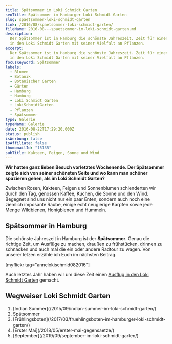 ```yaml
---
title: Spätsommer im Loki Schmidt Garten
seoTitle: Spätsommer im Hamburger Loki Schmidt Garten
slug: spaetsommer-loki-schmidt-garten
link: /2016/08/spaetsommer-loki-schmidt-garten/
fileName: 2016-08---spaetsommer-im-loki-schmidt-garten.md
description:
  Der Spätsommer ist in Hamburg die schönste Jahreszeit. Zeit für einen Ausflug
  in den Loki Schmidt Garten mit seiner Vielfalt an Pflanzen.
excerpt:
  Der Spätsommer ist in Hamburg die schönste Jahreszeit. Zeit für einen Ausflug
  in den Loki Schmidt Garten mit seiner Vielfalt an Pflanzen.
focusKeyword: Spätsommer
labels:
  - Blumen
  - Botanik
  - Botanischer Garten
  - Gärten
  - Hamburg
  - Hamburg
  - Loki Schmidt Garten
  - LokiSchmidtGarten
  - Pflanzen
  - Spätsommer
type: Galerie
typeName: Galerie
date: 2016-08-22T17:29:20.000Z
status: publish
isWerbung: false
isAffiliate: false
thumbnailId: "15135"
subTitle: Kakteen, Feigen, Sonne und Wind
---
```


<strong>Wir hatten ganz lieben Besuch vorletztes Wochenende. Der Spätsommer
zeigte sich von seiner schönsten Seite und wo kann man schöner spazieren gehen,
als im Loki Schmidt Garten?</strong>

Zwischen Rosen, Kakteen, Feigen und Sonnenblumen schlenderten wir durch den Tag,
genossen Kaffee, Kuchen, die Sonne und den Wind. Begegnet sind uns nicht nur ein
paar Enten, sondern auch noch eine ziemlich imposante Raube, einige echt
neugierige Karpfen sowie jede Menge Wildbienen, Honigbienen und Hummeln.

## Spätsommer in Hamburg

Die schönste Jahreszeit in Hamburg ist der <strong>Spätsommer</strong>. Genau
die richtige Zeit, um Ausflüge zu machen, draußen zu frühstücken, drinnen zu
schnacken und auch mal die ein oder andere Radtour zu wagen. Von unserer letzen
erzähle ich Euch im nächsten Beitrag.

[myflickr tag="annelokischmid082016"]

Auch letztes Jahr haben wir um diese Zeit einen
[Ausflug in den Loki Schmidt Garten](/2015/09/indian-summer-im-loki-schmidt-garten/)
gemacht.

## Wegweiser Loki Schmidt Garten

<ol>
    <li> [Indian Summer](/2015/09/indian-summer-im-loki-schmidt-garten/) </li>
    <li>Spätsommer</li>
    <li> [Frühlingsboten](/2017/03/fruehlingsboten-im-hamburger-loki-schmidt-garten/) </li>
    <li> [Erster Mai](/2018/05/erster-mai-gegensaetze/) </li>
    <li> [September](/2019/09/september-im-loki-schmidt-garten/) </li>
</ol>
